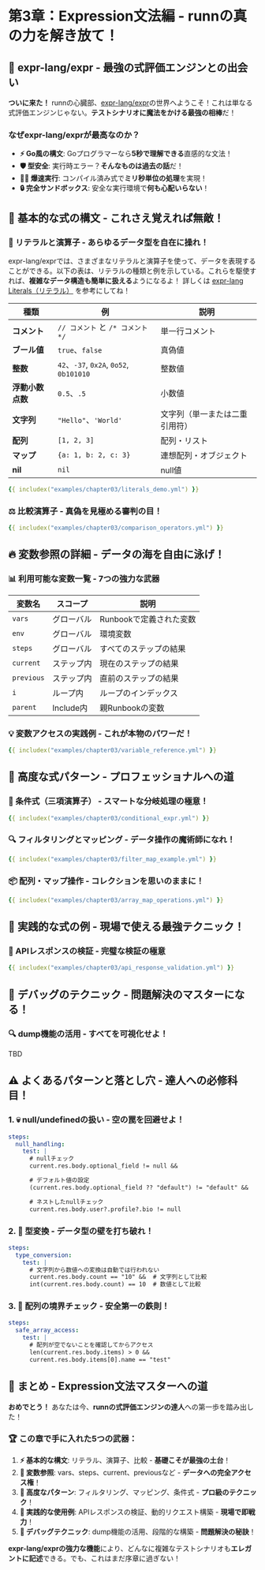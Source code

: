 # 第3章：Expression文法編 - runnの真の力を解き放て！

## 🚀 expr-lang/expr - 最強の式評価エンジンとの出会い

**ついに来た！** runnの心臓部、[expr-lang/expr](https://expr-lang.org/)の世界へようこそ！これは単なる式評価エンジンじゃない。**テストシナリオに魔法をかける最強の相棒**だ！

### なぜexpr-lang/exprが最高なのか？

- **⚡ Go風の構文**: Goプログラマーなら**5秒で理解できる**直感的な文法！
- **🛡️ 型安全**: 実行時エラー？**そんなものは過去の話**だ！
- **🏃‍♂️ 爆速実行**: コンパイル済み式で**ミリ秒単位の処理**を実現！
- **🔒 完全サンドボックス**: 安全な実行環境で**何も心配いらない**！

## 💪 基本的な式の構文 - これさえ覚えれば無敵！

### 🎯 リテラルと演算子 - あらゆるデータ型を自在に操れ！

<!-- TODO: type() 関数などを追記 -->

expr-lang/exprでは、さまざまなリテラルと演算子を使って、データを表現することができる。以下の表は、リテラルの種類と例を示している。これらを駆使すれば、**複雑なデータ構造も簡単に扱える**ようになるよ！
詳しくは [expr-lang Literals（リテラル）](https://expr-lang.org/docs/language-definition) を参考にしてね！

| 種類         | 例                                      | 説明              |
|------------|----------------------------------------|-----------------|
| **コメント**   | `// コメント` と `/* コメント */`               | 単一行コメント         |
| **ブール値**   | `true`、`false`                         | 真偽値             |
| **整数**     | `42`、`-37`, `0x2A`, `0o52`, `0b101010` | 整数値             |
| **浮動小数点数** | `0.5`、`.5`                             | 小数値             |
| **文字列**    | `"Hello"`、`'World'`                    | 文字列（単一または二重引用符） |
| **配列**     | `[1, 2, 3]`                            | 配列・リスト          |
| **マップ**    | `{a: 1, b: 2, c: 3}`                   | 連想配列・オブジェクト     |
| **nil**    | `nil`                                  | null値           |

<!-- TODO: 演算子表を追加 -->

```yaml
{{ includex("examples/chapter03/literals_demo.yml") }}
```

### ⚖️ 比較演算子 - 真偽を見極める審判の目！

```yaml
{{ includex("examples/chapter03/comparison_operators.yml") }}
```

## 🔥 変数参照の詳細 - データの海を自由に泳げ！

### 📊 利用可能な変数一覧 - 7つの強力な武器

| 変数名 | スコープ | 説明 |
|--------|----------|------|
| `vars` | グローバル | Runbookで定義された変数 |
| `env` | グローバル | 環境変数 |
| `steps` | グローバル | すべてのステップの結果 |
| `current` | ステップ内 | 現在のステップの結果 |
| `previous` | ステップ内 | 直前のステップの結果 |
| `i` | ループ内 | ループのインデックス |
| `parent` | Include内 | 親Runbookの変数 |

### 💡 変数アクセスの実践例 - これが本物のパワーだ！

```yaml
{{ includex("examples/chapter03/variable_reference.yml") }}
```

## 🎨 高度な式パターン - プロフェッショナルへの道

### 🔀 条件式（三項演算子） - スマートな分岐処理の極意！

```yaml
{{ includex("examples/chapter03/conditional_expr.yml") }}
```

### 🔍 フィルタリングとマッピング - データ操作の魔術師になれ！

```yaml
{{ includex("examples/chapter03/filter_map_example.yml") }}
```

### 📦 配列・マップ操作 - コレクションを思いのままに！

```yaml
{{ includex("examples/chapter03/array_map_operations.yml") }}
```

## 💼 実践的な式の例 - 現場で使える最強テクニック！

### 🎯 APIレスポンスの検証 - 完璧な検証の極意

```yaml
{{ includex("examples/chapter03/api_response_validation.yml") }}
```

## 🔧 デバッグのテクニック - 問題解決のマスターになる！

### 🔍 dump機能の活用 - すべてを可視化せよ！

TBD

## ⚠️ よくあるパターンと落とし穴 - 達人への必修科目！

### 1. 💀 null/undefinedの扱い - 空の罠を回避せよ！

<!-- TODO: 外部ファイル化して、テストする -->

```yaml
steps:
  null_handling:
    test: |
      # nullチェック
      current.res.body.optional_field != null &&

      # デフォルト値の設定
      (current.res.body.optional_field ?? "default") != "default" &&

      # ネストしたnullチェック
      current.res.body.user?.profile?.bio != null
```

### 2. 🔄 型変換 - データ型の壁を打ち破れ！

<!-- TODO: 外部ファイル化して、テストする -->

```yaml
steps:
  type_conversion:
    test: |
      # 文字列から数値への変換は自動では行われない
      current.res.body.count == "10" &&  # 文字列として比較
      int(current.res.body.count) == 10  # 数値として比較
```

### 3. 🚧 配列の境界チェック - 安全第一の鉄則！

<!-- TODO: 外部ファイル化して、テストする -->

```yaml
steps:
  safe_array_access:
    test: |
      # 配列が空でないことを確認してからアクセス
      len(current.res.body.items) > 0 &&
      current.res.body.items[0].name == "test"
```

## 🎊 まとめ - Expression文法マスターへの道

**おめでとう！** あなたは今、**runnの式評価エンジンの達人**への第一歩を踏み出した！

### 🏆 この章で手に入れた5つの武器：

1. **⚡ 基本的な構文**: リテラル、演算子、比較 - **基礎こそが最強の土台**！
2. **🔑 変数参照**: vars、steps、current、previousなど - **データへの完全アクセス権**！
3. **🎯 高度なパターン**: フィルタリング、マッピング、条件式 - **プロ級のテクニック**！
4. **💪 実践的な使用例**: APIレスポンスの検証、動的リクエスト構築 - **現場で即戦力**！
5. **🔧 デバッグテクニック**: dump機能の活用、段階的な構築 - **問題解決の秘訣**！

**expr-lang/exprの強力な機能**により、どんなに複雑なテストシナリオも**エレガントに記述**できる。でも、これはまだ序章に過ぎない！

